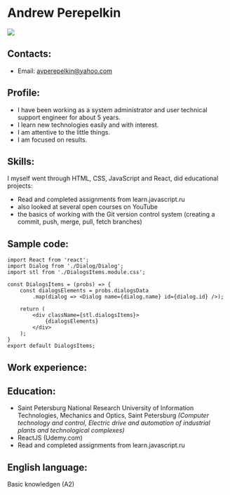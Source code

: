 # Andrew Perepelkin

![ ](https://sun9-37.userapi.com/impg/N9E-3YEEAmMFIsvTDC_-ON7rz3TqH2UZ5hDXUA/FdClAqiagLc.jpg?size=140x176&quality=96&sign=e8c97cc53f28518d5e00b2ea7accd547&type=album)

## **Contacts:**
* Email: avperepelkin@yahoo.com

## **Profile:** 
* I have been working as a system administrator and user technical support engineer for about 5 years.
* I learn new technologies easily and with interest.
* I am attentive to the little things.
* I am focused on results.

## **Skills:**
I myself went through HTML, CSS, JavaScript and React, did educational projects:
* Read and completed assignments from learn.javascript.ru
* also looked at several open courses on YouTube
* the basics of working with the Git version control system (creating a commit, push, merge, pull, fetch branches)

## **Sample code:**
```
import React from 'react';
import Dialog from './Dialog/Dialog';
import stl from './DialogsItems.module.css';

const DialogsItems = (probs) => {
    const dialogsElements = probs.dialogsData
        .map(dialog => <Dialog name={dialog.name} id={dialog.id} />);

    return (
        <div className={stl.dialogsItems}>
            {dialogsElements}
        </div>
    );
}
export default DialogsItems;
```

## **Work experience:**


## **Education:**
* Saint Petersburg National Research University of Information Technologies, Mechanics and Optics, Saint Petersburg
*(Computer technology and control, Electric drive and automation of industrial plants and technological complexes)*
* ReactJS (Udemy.com)
* Read and completed assignments from learn.javascript.ru

## **English language:**
Basic knowledgen (A2)